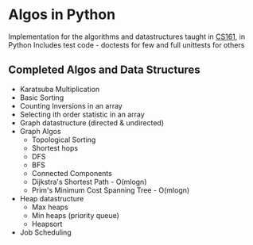 Algos in Python
======

Implementation for the algorithms and datastructures taught in [CS161](http://openclassroom.stanford.edu/MainFolder/CoursePage.php?course=IntroToAlgorithms), in Python
Includes test code - doctests for few and full unittests for others

Completed Algos and Data Structures
---
- Karatsuba Multiplication
- Basic Sorting
- Counting Inversions in an array
- Selecting ith order statistic in an array
- Graph datastructure (directed & undirected)
- Graph Algos
    - Topological Sorting
    - Shortest hops
    - DFS
    - BFS
    - Connected Components
    - Dijkstra's Shortest Path - O(mlogn)
    - Prim's Minimum Cost Spanning Tree - O(mlogn)
- Heap datastructure
	- Max heaps
	- Min heaps (priority queue)
	- Heapsort
- Job Scheduling
